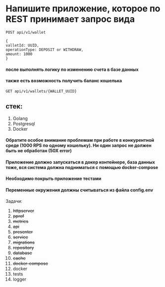 
# Напишите приложение, которое по REST принимает запрос вида
```POST api/v1/wallet```
```  
{  
valletId: UUID,  
operationType: DEPOSIT or WITHDRAW,  
amount: 1000  
}  
```  

#### после выполнять логику по изменению счета в базе данных
#### также есть возможность получить баланс кошелька
```GET api/v1/wallets/{WALLET_UUID}```

## стек:
1) Golang
2) Postgresql
3) Docker

#### Обратите особое внимание проблемам при работе в конкурентной среде (1000 RPS по одному кошельку). Ни один запрос не должен быть не обработан (50Х error)
#### Приложение должно запускаться в докер контейнере, база данных тоже, вся система должна подниматься с помощью docker-compose
#### Необходимо покрыть приложение тестами
#### Переменные окружения должны считываться из файла config.env

Задачи:  
1) ~~httpserver~~  
2) ~~pprof~~
3) ~~metrics~~
4) ~~api~~
5) ~~presenter~~
6) ~~service~~ 
7) ~~migrations~~
8) ~~repository~~
9) ~~database~~
10) ~~cache~~  
11) ~~docker-compose~~
12) docker
13) tests  
14) logger